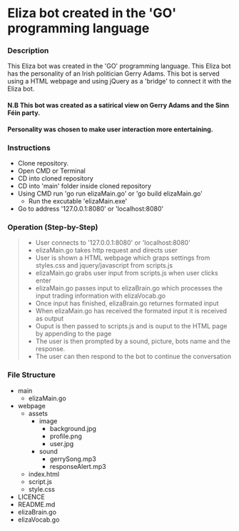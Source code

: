 # Eliza bot created in the 'GO' programming language

### Description
This Eliza bot was created in the 'GO' programming language. This Eliza bot has the personality of an Irish politician Gerry Adams. This bot is served using a HTML webpage and using jQuery as a 'bridge' to connect it with the Eliza bot.

#### N.B This bot was created as a satirical view on Gerry Adams and the Sinn Féin party.
#### Personality was chosen to make user interaction more entertaining.


### Instructions
- Clone repository.
- Open CMD or Terminal
- CD into cloned repository
- CD into 'main' folder inside cloned repository
- Using CMD run 'go run elizaMain.go' or 'go build elizaMain.go'
  - Run the excutable 'elizaMain.exe'
- Go to address '127.0.0.1:8080' or 'localhost:8080'

### Operation (Step-by-Step)
> - User connects to '127.0.0.1:8080' or 'localhost:8080'
>- elizaMain.go takes http request and directs user
>- User is shown a HTML webpage which graps settings from styles.css and jquery/javascript from scripts.js
>- elizaMain.go grabs user input from scripts.js when user clicks enter
>- elizaMain.go passes input to elizaBrain.go which processes the input trading information with elizaVocab.go
>- Once input has finished, elizaBrain.go returnes formated input
>- When elizaMain.go has received the formated input it is received as output
>- Ouput is then passed to scripts.js and is ouput to the HTML page by appending to the page
>- The user is then prompted by a sound, picture, bots name and the response.
>- The user can then respond to the bot to continue the conversation

### File Structure
- main 
  - elizaMain.go
- webpage
  - assets
    - image
      - background.jpg
      - profile.png
      - user.jpg
    - sound
      - gerrySong.mp3
      - responseAlert.mp3
  - index.html
  - script.js
  - style.css
- LICENCE
- README.md
- elizaBrain.go
- elizaVocab.go

